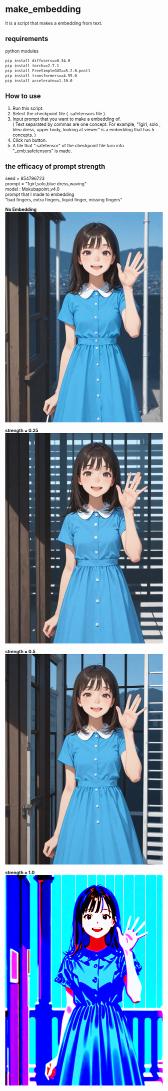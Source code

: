 # make_embedding
It is a script that makes a embedding from text.
## requirements
python modules
```
pip install diffusers==0.34.0
pip install torch==2.7.1
pip install FreeSimpleGUI==5.2.0.post1
pip install transformers==4.55.0
pip install accelerate==1.10.0
```
## How to use
1. Run this script.
2. Select the checkpoint file ( .safetensors file ).
3. Input prompt that you want to make a embedding of.  
   ( Text separated by commas are one concept. For example, "1girl, solo , bleu dress, upper body, looking at viewer" is a embedding that has 5 concepts. )
5. Click run button.
4. A file that ".safetensor" of the checkpoint file turn into "_emb.safetensors" is made.
## the efficacy of prompt strength
seed = 854796723  
prompt = "1girl,solo,blue dress,waving"  
model : Mokubapoint_v4.0  
prompt that I made to embedding  
"bad fingers, extra fingers, liquid finger, missing fingers"

**No Embedding**  
![no embedding](https://github.com/MokubaAttack/scripts/blob/main/make_embedding/noemb.png)

**strength = 0.25**
![strength = 1.0](https://github.com/MokubaAttack/scripts/blob/main/make_embedding/strength025.png)

**strength = 0.5**
![strength = 1.5](https://github.com/MokubaAttack/scripts/blob/main/make_embedding/strength05.png)

**strength = 1.0**
![strength = 2.0](https://github.com/MokubaAttack/scripts/blob/main/make_embedding/strength10.png)
